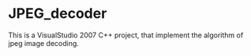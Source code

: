 # JPEG_decoder
This is a VisualStudio 2007 C++ project, that implement the algorithm of jpeg image decoding.

